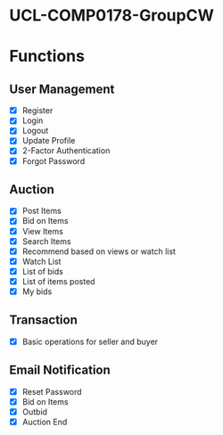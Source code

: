 # UCL-COMP0178-GroupCW

# Functions

## User Management

- [x] Register
- [x] Login
- [x] Logout
- [x] Update Profile
- [x] 2-Factor Authentication
- [x] Forgot Password

## Auction
- [x] Post Items
- [x] Bid on Items
- [x] View Items
- [x] Search Items
- [x] Recommend based on views or watch list
- [x] Watch List
- [x] List of bids
- [x] List of items posted
- [x] My bids

## Transaction
- [x] Basic operations for seller and buyer

## Email Notification
- [x] Reset Password
- [x] Bid on Items
- [x] Outbid
- [x] Auction End